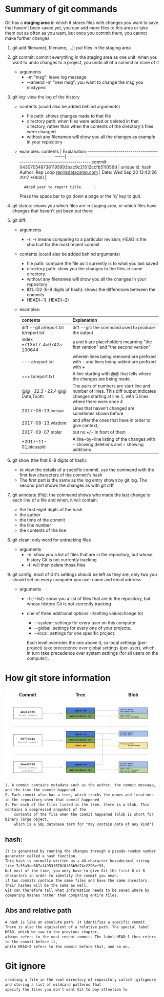 # Summary of git commands

Git has a **staging area** in which it stores files with changes you want to save that haven't been saved yet, you can add more files to this area or take them out as often as you want, but once you commit them, you cannot make further changes

1. git add filename(, filename, ...): put files in the staging area
2. git commit: commit everything in the staging area as one unit: when you want to undo changes to a project, you undo all of a commit or none of it
    * arguments
    	* \-m "msg": leave log message
    	* \-\-amend -m "new msg": you want to change the msg you mistyped.
3. git log: view the log of the history
	* contents (could also be added behind arguments)
		* file path:  shows changes made to that file
    	* directory path: when files were added or deleted in that directory, rather than when the contents of the directory's files were changed
    	* without any filenames will show you all the changes as example in your repository
	* examples:
		contents										           |		   Explanation
        -----------------------------------------------------------| ----------------------------------------------------------------------------------
        commit 0430705487381195993bac9c21512ccfb511056d		|		unique id: hash
		Author: Rep Loop <repl@datacamp.com>		|
		Date:   Wed Sep 20 13:42:26 2017 +0000		|

    		Added year to report title.		|

    	Press the space bar to go down a page or the 'q' key to quit.

4. git status: shows you which files are in staging area, or which files have changes that haven't yet been put there
5. git diff:
    * arguments
    	* \-r: \-r means comparing to a particular revision; HEAD is the shortcut for the most recent commit
	* contents (could also be added behind arguments)
		* file path: compare the file as it currently is to what you last saved
    	* directory path: show you the changes to the files in some directory.
    	* without any filenames will show you all the changes in your repository
    	* ID1..ID2 (6-8 digits of hash): shows the differences between the commits
    	* HEAD(\~1)..HEAD(\~2)

    * examples:

        contents										           |		   Explanation
        -----------------------------------------------------------| ----------------------------------------------------------------------------------
		diff --git a/report.txt b/report.txt            |          diff --git: the command used to produce the output
		index e713b17..4c0742a 100644					|		   a and b are placeholders mearning "the first version" and "the second version"
		--- a/report.txt       							 |		   wherein lines being removed are prefixed with - and lines being added are prefixed with +
		+++ b/report.txt                  				|		   A line starting with @@ that tells where the changes are being made
		@@ -22,3 +22,4 @@ Date,Tooth					|		   The pairs of numbers are start line and number of lines. This diff output indicates changes starting at line 1, with 5 lines where there were once 4
		2017-08-13,incisor								|		   Lines that haven't changed are sometimes shown before
		2017-08-13,wisdom								|		   and after the ones that have in order to give context, 	
		2017-09-07,molar								|		   but no +/- in front of them			 	   
		+2017-11-01,bicuspid	           				|		   A line-by-line listing of the changes with - showing deletions and + showing additions
6. git show (the first 6-8 digits of hash): 	
	* to view the details of a specific commit, use the command with the first few characters of the commit's hash
	* The first part is the same as the log entry shown by git log. The second part shows the changes as with git diff
7. git annotate (file): 
	the command shows who made the last change to each line of a file and when, it will contain:
	* the first eight digits of the hash
	* the author
	* the time of the commit
	* the line number
	* the contents of the line
8. git clean: only word for untracking files
    * arguments
    	* \-n: show you a list of files that are in the repository, but whose history Git is not currently tracking
    	* \-f: will then delete those files
9. git config: most of Git's settings should be left as they are, only two you should set on every computer you use: name and email address
    * arguments
    	* \-l (\-\-list): show you a list of files that are in the repository, but whose history Git is not currently tracking
    	* one of three additional options \-l/setting value(change to)
    		* \-\-system: settings for every user on this computer.
    		* \-\-global: settings for every one of your projects.
    		* \-\-local: settings for one specific project.

    		Each level overrides the one above it, so local settings (per-project) take precedence over 
    		global settings (per-user), which in turn take precedence over system settings (for all users on the computer).

# How git store information 
![store information: copyright of datacamp](images/store.png)

	1. A commit contains metadata such as the author, the commit message, and the time the commit happened. 
	2. Each commit also has a tree, which tracks the names and locations in the repository when that commit happened
	3. For each of the files listed in the tree, there is a blob. This contains a compressed snapshot of the 
		contents of the file when the commit happened (blob is short for binary large object, 
		which is a SQL database term for "may contain data of any kind")

## hash:
	It is generated by running the changes through a pseudo-random number generator called a hash function.
	This hash is normally written as a 40-character hexadecimal string like 7c35a3ce607a14953f070f0f83b5d74c2296ef93, 
	but most of the time, you only have to give Git the first 6 or 8 characters in order to identify the commit you mean.
	if two commits contain the same files and have the same ancestors, their hashes will be the same as well. 
	Git can therefore tell what information needs to be saved where by comparing hashes rather than comparing entire files.

## Abs and relative path
	A hash is like an absolute path: it identifies a specific commit. 
	There is also the equivalent of a relative path. The special label HEAD, which we saw in the previous chapter, 
	always refers to the most recent commit. The label HEAD~1 then refers to the commit before it, 
	while HEAD~2 refers to the commit before that, and so on.
	
# Git ignore
	creating a file in the root directory of repository called .gitignore and storing a list of wildcard patterns that 
	specify the files you don't want Git to pay attention to

